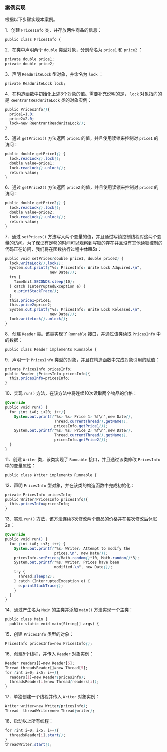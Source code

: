 ### 案例实现

根据以下步骤实现本案例。

1．创建 `PricesInfo` 类，并存放两件商品的信息：

```css
public class PricesInfo {
```

2．在类中声明两个 `double` 类型对象，分别命名为 `price1` 和 `price2` ：

```css
private double price1;
private double price2;
```

3．声明 `ReadWriteLock` 型对象，并命名为 `lock` ：

```css
private ReadWriteLock lock;
```

4．在构造函数中初始化上述3个对象的值。需要补充说明的是， `lock` 对象指向的是 `ReentrantReadWriteLock` 类的对象实例：

```css
public PricesInfo(){
  price1=1.0;
  price2=2.0;
  lock=new ReentrantReadWriteLock();
}
```

5．通过 `getPrice1()` 方法返回 `price1` 的值，并且使用读锁来控制对 `price1` 的访问：

```css
public double getPrice1() {
  lock.readLock().lock();
  double value=price1;
  lock.readLock().unlock();
  return value;
}
```

6．通过 `getPrice2()` 方法返回 `price2` 的值，并且使用读锁来控制对 `price2` 的访问：

```css
public double getPrice2() {
  lock.readLock().lock();
  double value=price2;
  lock.readLock().unlock();
  return value;
}
```

7．通过 `setPrices()` 方法写入两个变量的值，并且通过写锁控制线程对这两个变量的访问。为了保证有足够的时间可以观察到写锁的存在并且没有其他读锁控制的代码正在访问，我们将在函数执行过程中休眠5s：

```css
public void setPrices(double price1, double price2) {
  lock.writeLock().lock();
  System.out.printf("%s: PricesInfo: Write Lock Adquired.\n",
                    new Date());
  try {
    TimeUnit.SECONDS.sleep(10);
  } catch (InterruptedException e) {
    e.printStackTrace();
  }
  this.price1=price1;
  this.price2=price2;
  System.out.printf("%s: PricesInfo: Write Lock Released.\n",
                    new Date());
  lock.writeLock().unlock();
}
```

8．创建 `Reader` 类。该类实现了 `Runnable` 接口，并通过该类读取 `PricesInfo` 中的数据：

```css
public class Reader implements Runnable {
```

9．声明一个 `PricesInfo` 类型的对象，并且在构造函数中完成对象引用的赋值：

```css
private PricesInfo pricesInfo;
public Reader (PricesInfo pricesInfo){
  this.pricesInfo=pricesInfo;
}
```

10．实现 `run()` 方法，在该方法中将连续10次读取两个物品的价格：

```css
@Override
public void run() {
  for (int i=0; i<20; i++){
    System.out.printf("%s: %s: Price 1: %f\n",new Date(),
                      Thread.currentThread().getName(),
                      pricesInfo.getPrice1());
    System.out.printf("%s: %s: Price 2: %f\n",new Date(),
                      Thread.currentThread().getName(),
                      pricesInfo.getPrice2());
  }
}
```

11．创建 `Writer` 类，该类实现了 `Runnable` 接口，并且通过该类修改 `PricesInfo` 中的变量属性：

```css
public class Writer implements Runnable {
```

12．声明 `PricesInfo` 型对象，并在该类的构造函数中完成初始化：

```css
private PricesInfo pricesInfo;
public Writer(PricesInfo pricesInfo){
  this.pricesInfo=pricesInfo;
}
```

13．实现 `run()` 方法，该方法连续3次修改两个商品的价格并在每次修改后休眠2s：

```css
@Override
public void run() {
  for (int i=0; i<3; i++) {
    System.out.printf("%s: Writer: Attempt to modify the
                      prices.\n", new Date());
    pricesInfo.setPrices(Math.random()*10, Math.random()*8);
    System.out.printf("%s: Writer: Prices have been
                      modified.\n", new Date());
    try {
      Thread.sleep(2);
    } catch (InterruptedException e) {
      e.printStackTrace();
    } 
  }
}
```

14．通过产生名为 `Main` 的主类并添加 `main()` 方法实现一个主类：

```css
public class Main {
  public static void main(String[] args) {
```

15．创建 `PricesInfo` 类型的对象：

```css
PricesInfo pricesInfo=new PricesInfo();
```

16．创建5个线程，并传入 `Reader` 对象实例：

```css
Reader readers[]=new Reader[5];
Thread threadsReader[]=new Thread[5];
for (int i=0; i<5; i++){
  readers[i]=new Reader(pricesInfo);
  threadsReader[i]=new Thread(readers[i]);
}
```

17．单独创建一个线程并传入 `Writer` 对象实例：

```css
Writer writer=new Writer(pricesInfo);
Thread  threadWriter=new Thread(writer);
```

18．启动以上所有线程：

```css
for (int i=0; i<5; i++){
  threadsReader[i].start();
}
threadWriter.start();
```

